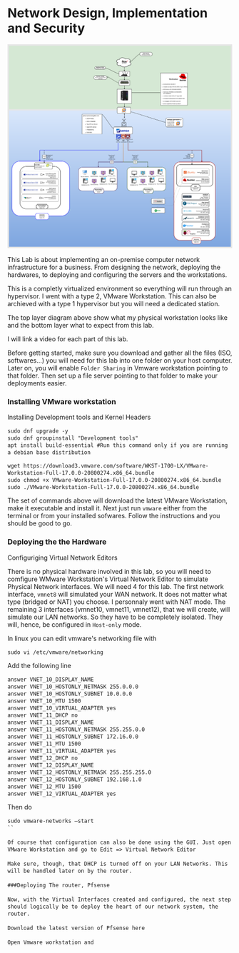 # Network Design, Implementation and Security

![Network_diagram](images/attempt_Final.png)

This Lab is about implementing an on-premise computer network infrastructure for a business. From designing the network, deploying the hardwares, to deploying and configuring the servers and the workstations.

This is a completly virtualized environment so everything will run through an hypervisor. I went with a type 2, VMware Workstation. This can also be archieved with a type 1 hypervisor but you will need a dedicated station. 

The top layer diagram above show what my physical workstation looks like and the bottom layer what to expect from this lab. 

I will link a video for each part of this lab.

Before getting started, make sure you download and gather all the files (ISO, softwares...) you will need for this lab into one folder on your host computer. Later on, you will enable `Folder Sharing` in Vmware workstation pointing to that folder. Then set up a file server pointing to that folder to make your deployments easier.


### Installing VMware workstation

Installing Development tools and Kernel Headers

```console
sudo dnf upgrade -y
sudo dnf groupinstall "Development tools"  
apt install build-essential #Run this command only if you are running a debian base distribution
```

```console
wget https://download3.vmware.com/software/WKST-1700-LX/VMware-Workstation-Full-17.0.0-20800274.x86_64.bundle 
sudo chmod +x VMware-Workstation-Full-17.0.0-20800274.x86_64.bundle
sudo ./VMware-Workstation-Full-17.0.0-20800274.x86_64.bundle

```
The set of commands above will download the latest VMware Workstation, make it executable and install it. Next just run `vmware` either from the terminal or from your installed sofwares. Follow the instructions and you should be good to go.


### Deploying the the Hardware

Configuriging Virtual Network Editors

There is no physical hardware involved in this lab, so you will need to comfigure WMware Workstation's Virtual Network Editor to simulate Physical Network interfaces. We will need 4 for this lab. The first network interface, `vmnet8` will simulated your WAN network. It does not matter what type (bridged or NAT) you choose. I personnaly went with NAT mode. The remaining 3 interfaces (vmnet10, vmnet11, vmnet12), that we will create, will simulate our LAN networks. So they have to be completely isolated. They will, hence, be configured in `Host-only` mode.

In linux you can edit vmware's networking file with

```console
sudo vi /etc/vmware/networking

```

Add the following line 
```
answer VNET_10_DISPLAY_NAME
answer VNET_10_HOSTONLY_NETMASK 255.0.0.0
answer VNET_10_HOSTONLY_SUBNET 10.0.0.0
answer VNET_10_MTU 1500
answer VNET_10_VIRTUAL_ADAPTER yes
answer VNET_11_DHCP no
answer VNET_11_DISPLAY_NAME
answer VNET_11_HOSTONLY_NETMASK 255.255.0.0
answer VNET_11_HOSTONLY_SUBNET 172.16.0.0
answer VNET_11_MTU 1500
answer VNET_11_VIRTUAL_ADAPTER yes
answer VNET_12_DHCP no
answer VNET_12_DISPLAY_NAME
answer VNET_12_HOSTONLY_NETMASK 255.255.255.0
answer VNET_12_HOSTONLY_SUBNET 192.168.1.0
answer VNET_12_MTU 1500
answer VNET_12_VIRTUAL_ADAPTER yes
```

Then do 
```console
sudo vmware-networks –start
``

Of course that configuration can also be done using the GUI. Just open VMware Workstation and go to Edit => Virtual Network Editor

Make sure, though, that DHCP is turned off on your LAN Networks. This will be handled later on by the router.

###Deploying The router, Pfsense

Now, with the Virtual Interfaces created and configured, the next step should logically be to deploy the heart of our network system, the router.

Download the latest version of Pfsense here

Open Vmware workstation and 
